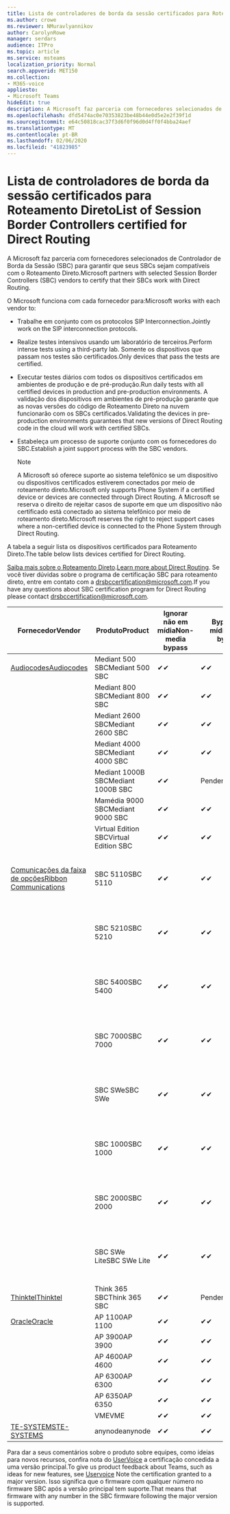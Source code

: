 ```yaml
---
title: Lista de controladores de borda da sessão certificados para Roteamento Direto
ms.author: crowe
ms.reviewer: NMuravlyannikov
author: CarolynRowe
manager: serdars
audience: ITPro
ms.topic: article
ms.service: msteams
localization_priority: Normal
search.appverid: MET150
ms.collection:
- M365-voice
appliesto:
- Microsoft Teams
hideEdit: true
description: A Microsoft faz parceria com fornecedores selecionados de SBC (controlador de borda da sessão) para garantir que seus SBCs sejam compatíveis com o Roteamento Direto.
ms.openlocfilehash: dfd5474ac0e70353823be48b44e0d5e2e2f39f1d
ms.sourcegitcommit: e64c50818cac37f3d6f0f96d0d4ff0f4bba24aef
ms.translationtype: MT
ms.contentlocale: pt-BR
ms.lasthandoff: 02/06/2020
ms.locfileid: "41823985"
---
```

# <a name="list-of-session-border-controllers-certified-for-direct-routing"></a><span data-ttu-id="d07cc-103">Lista de controladores de borda da sessão certificados para Roteamento Direto</span><span class="sxs-lookup"><span data-stu-id="d07cc-103">List of Session Border Controllers certified for Direct Routing</span></span>

<span data-ttu-id="d07cc-104">A Microsoft faz parceria com fornecedores selecionados de Controlador de Borda da Sessão (SBC) para garantir que seus SBCs sejam compatíveis com o Roteamento Direto.</span><span class="sxs-lookup"><span data-stu-id="d07cc-104">Microsoft partners with selected Session Border Controllers (SBC) vendors to certify that their SBCs work with Direct Routing.</span></span> 

<span data-ttu-id="d07cc-105">O Microsoft funciona com cada fornecedor para:</span><span class="sxs-lookup"><span data-stu-id="d07cc-105">Microsoft works with each vendor to:</span></span> 

- <span data-ttu-id="d07cc-106">Trabalhe em conjunto com os protocolos SIP Interconnection.</span><span class="sxs-lookup"><span data-stu-id="d07cc-106">Jointly work on the SIP interconnection protocols.</span></span>
- <span data-ttu-id="d07cc-107">Realize testes intensivos usando um laboratório de terceiros.</span><span class="sxs-lookup"><span data-stu-id="d07cc-107">Perform intense tests using a third-party lab.</span></span> <span data-ttu-id="d07cc-108">Somente os dispositivos que passam nos testes são certificados.</span><span class="sxs-lookup"><span data-stu-id="d07cc-108">Only devices that pass the tests are certified.</span></span> 
- <span data-ttu-id="d07cc-109">Executar testes diários com todos os dispositivos certificados em ambientes de produção e de pré-produção.</span><span class="sxs-lookup"><span data-stu-id="d07cc-109">Run daily tests with all certified devices in production and pre-production environments.</span></span> <span data-ttu-id="d07cc-110">A validação dos dispositivos em ambientes de pré-produção garante que as novas versões do código de Roteamento Direto na nuvem funcionarão com os SBCs certificados.</span><span class="sxs-lookup"><span data-stu-id="d07cc-110">Validating the devices in pre-production environments guarantees that new versions of Direct Routing code in the cloud will work with certified SBCs.</span></span> 
- <span data-ttu-id="d07cc-111">Estabeleça um processo de suporte conjunto com os fornecedores do SBC.</span><span class="sxs-lookup"><span data-stu-id="d07cc-111">Establish a joint support process with the SBC vendors.</span></span>


  > [!NOTE]
  > <span data-ttu-id="d07cc-112">A Microsoft só oferece suporte ao sistema telefônico se um dispositivo ou dispositivos certificados estiverem conectados por meio de roteamento direto.</span><span class="sxs-lookup"><span data-stu-id="d07cc-112">Microsoft only supports Phone System if a certified device or devices are connected through Direct Routing.</span></span> <span data-ttu-id="d07cc-113">A Microsoft se reserva o direito de rejeitar casos de suporte em que um dispositivo não certificado está conectado ao sistema telefônico por meio de roteamento direto.</span><span class="sxs-lookup"><span data-stu-id="d07cc-113">Microsoft reserves the right to reject support cases where a non-certified device is connected to the Phone System through Direct Routing.</span></span> 

<span data-ttu-id="d07cc-114">A tabela a seguir lista os dispositivos certificados para Roteamento Direto.</span><span class="sxs-lookup"><span data-stu-id="d07cc-114">The table below lists devices certified for Direct Routing.</span></span> 

<span data-ttu-id="d07cc-115">[Saiba mais sobre o Roteamento Direto](https://aka.ms/dr).</span><span class="sxs-lookup"><span data-stu-id="d07cc-115">[Learn more about Direct Routing](https://aka.ms/dr).</span></span> <span data-ttu-id="d07cc-116">Se você tiver dúvidas sobre o programa de certificação SBC para roteamento direto, entre em contato com a drsbccertification@microsoft.com.</span><span class="sxs-lookup"><span data-stu-id="d07cc-116">If you have any questions about SBC certification program for Direct Routing please contact drsbccertification@microsoft.com.</span></span>


|                                                       <span data-ttu-id="d07cc-117">Fornecedor</span><span class="sxs-lookup"><span data-stu-id="d07cc-117">Vendor</span></span>                                                        |       <span data-ttu-id="d07cc-118">Produto</span><span class="sxs-lookup"><span data-stu-id="d07cc-118">Product</span></span>       | <span data-ttu-id="d07cc-119">Ignorar não em mídia</span><span class="sxs-lookup"><span data-stu-id="d07cc-119">Non-media bypass</span></span> | <span data-ttu-id="d07cc-120">Bypass de mídia</span><span class="sxs-lookup"><span data-stu-id="d07cc-120">Media bypass</span></span> | <span data-ttu-id="d07cc-121">Versão do software</span><span class="sxs-lookup"><span data-stu-id="d07cc-121">Software version</span></span> | <span data-ttu-id="d07cc-122">Validado com provedores E911</span><span class="sxs-lookup"><span data-stu-id="d07cc-122">Validated with E911 providers</span></span> | <span data-ttu-id="d07cc-123">Compatível com ELIN</span><span class="sxs-lookup"><span data-stu-id="d07cc-123">ELIN capable</span></span>
|---------------------------------------------------------------------------------------------------------------------|---------------------|------------------|--------------|------------------|-----------------|------------------|
| [<span data-ttu-id="d07cc-124">Audiocodes</span><span class="sxs-lookup"><span data-stu-id="d07cc-124">Audiocodes</span></span>](https://www.audiocodes.com/solutions-products/products/products-for-microsoft-365/direct-routing-for-microsoft-teams) |   <span data-ttu-id="d07cc-125">Mediant 500 SBC</span><span class="sxs-lookup"><span data-stu-id="d07cc-125">Mediant 500 SBC</span></span>   |     <span data-ttu-id="d07cc-126">&#10004;</span><span class="sxs-lookup"><span data-stu-id="d07cc-126">&#10004;</span></span>     |   <span data-ttu-id="d07cc-127">&#10004;</span><span class="sxs-lookup"><span data-stu-id="d07cc-127">&#10004;</span></span>    |  <span data-ttu-id="d07cc-128">7.20 a. 250</span><span class="sxs-lookup"><span data-stu-id="d07cc-128">7.20A.250</span></span>   |
|                                                                                                                     |   <span data-ttu-id="d07cc-129">Mediant 800 SBC</span><span class="sxs-lookup"><span data-stu-id="d07cc-129">Mediant 800 SBC</span></span>   |     <span data-ttu-id="d07cc-130">&#10004;</span><span class="sxs-lookup"><span data-stu-id="d07cc-130">&#10004;</span></span>     |   <span data-ttu-id="d07cc-131">&#10004;</span><span class="sxs-lookup"><span data-stu-id="d07cc-131">&#10004;</span></span>     |  <span data-ttu-id="d07cc-132">7.20 a. 250</span><span class="sxs-lookup"><span data-stu-id="d07cc-132">7.20A.250</span></span>   |    |    |
|                                                                                                                     |  <span data-ttu-id="d07cc-133">Mediant 2600 SBC</span><span class="sxs-lookup"><span data-stu-id="d07cc-133">Mediant 2600 SBC</span></span>   |     <span data-ttu-id="d07cc-134">&#10004;</span><span class="sxs-lookup"><span data-stu-id="d07cc-134">&#10004;</span></span>     |   <span data-ttu-id="d07cc-135">&#10004;</span><span class="sxs-lookup"><span data-stu-id="d07cc-135">&#10004;</span></span>    |  <span data-ttu-id="d07cc-136">7.20 a. 250</span><span class="sxs-lookup"><span data-stu-id="d07cc-136">7.20A.250</span></span>   |     |    |    
|                                                                                                                     |  <span data-ttu-id="d07cc-137">Mediant 4000 SBC</span><span class="sxs-lookup"><span data-stu-id="d07cc-137">Mediant 4000 SBC</span></span>   |     <span data-ttu-id="d07cc-138">&#10004;</span><span class="sxs-lookup"><span data-stu-id="d07cc-138">&#10004;</span></span>     |   <span data-ttu-id="d07cc-139">&#10004;</span><span class="sxs-lookup"><span data-stu-id="d07cc-139">&#10004;</span></span>     |  <span data-ttu-id="d07cc-140">7.20 a. 250</span><span class="sxs-lookup"><span data-stu-id="d07cc-140">7.20A.250</span></span>   |     |    |    
|                                                                                                                     | <span data-ttu-id="d07cc-141">Mediant 1000B SBC</span><span class="sxs-lookup"><span data-stu-id="d07cc-141">Mediant 1000B  SBC</span></span>  |     <span data-ttu-id="d07cc-142">&#10004;</span><span class="sxs-lookup"><span data-stu-id="d07cc-142">&#10004;</span></span>     |   <span data-ttu-id="d07cc-143">Pendente</span><span class="sxs-lookup"><span data-stu-id="d07cc-143">Pending</span></span>     |  <span data-ttu-id="d07cc-144">7.20 a. 250</span><span class="sxs-lookup"><span data-stu-id="d07cc-144">7.20A.250</span></span>  |    |    |    
|                                                                                                                     | <span data-ttu-id="d07cc-145">Mamédia 9000 SBC</span><span class="sxs-lookup"><span data-stu-id="d07cc-145">Mediant 9000  SBC</span></span>  |     <span data-ttu-id="d07cc-146">&#10004;</span><span class="sxs-lookup"><span data-stu-id="d07cc-146">&#10004;</span></span>     |   <span data-ttu-id="d07cc-147">&#10004;</span><span class="sxs-lookup"><span data-stu-id="d07cc-147">&#10004;</span></span>     |  <span data-ttu-id="d07cc-148">7.20 a. 250</span><span class="sxs-lookup"><span data-stu-id="d07cc-148">7.20A.250</span></span>   |    |    |                                                                       
|                                                                                                                     | <span data-ttu-id="d07cc-149">Virtual Edition SBC</span><span class="sxs-lookup"><span data-stu-id="d07cc-149">Virtual Edition SBC</span></span> |     <span data-ttu-id="d07cc-150">&#10004;</span><span class="sxs-lookup"><span data-stu-id="d07cc-150">&#10004;</span></span>     |   <span data-ttu-id="d07cc-151">&#10004;</span><span class="sxs-lookup"><span data-stu-id="d07cc-151">&#10004;</span></span>     |  <span data-ttu-id="d07cc-152">7.20 a. 250</span><span class="sxs-lookup"><span data-stu-id="d07cc-152">7.20A.250</span></span> |    |    |    
|  [<span data-ttu-id="d07cc-153">Comunicações da faixa de opções</span><span class="sxs-lookup"><span data-stu-id="d07cc-153">Ribbon Communications</span></span>](https://ribboncommunications.com/solutions/enterprise-solutions/microsoft-skype-business)  |      <span data-ttu-id="d07cc-154">SBC 5110</span><span class="sxs-lookup"><span data-stu-id="d07cc-154">SBC 5110</span></span>       |     <span data-ttu-id="d07cc-155">&#10004;</span><span class="sxs-lookup"><span data-stu-id="d07cc-155">&#10004;</span></span>     |   <span data-ttu-id="d07cc-156">&#10004;</span><span class="sxs-lookup"><span data-stu-id="d07cc-156">&#10004;</span></span>    |       <span data-ttu-id="d07cc-157">V 7.2</span><span class="sxs-lookup"><span data-stu-id="d07cc-157">V7.2</span></span>       |  <span data-ttu-id="d07cc-158">Inentrada ERS</span><span class="sxs-lookup"><span data-stu-id="d07cc-158">Intrado ERS</span></span> <br><span data-ttu-id="d07cc-159">Inentrada EGW</span><span class="sxs-lookup"><span data-stu-id="d07cc-159">Intrado EGW</span></span> |   <span data-ttu-id="d07cc-160">Não</span><span class="sxs-lookup"><span data-stu-id="d07cc-160">No</span></span> |    
|                                                                                                                     |      <span data-ttu-id="d07cc-161">SBC 5210</span><span class="sxs-lookup"><span data-stu-id="d07cc-161">SBC 5210</span></span>       |     <span data-ttu-id="d07cc-162">&#10004;</span><span class="sxs-lookup"><span data-stu-id="d07cc-162">&#10004;</span></span>     |  <span data-ttu-id="d07cc-163">&#10004;</span><span class="sxs-lookup"><span data-stu-id="d07cc-163">&#10004;</span></span>    |       <span data-ttu-id="d07cc-164">V 7.2</span><span class="sxs-lookup"><span data-stu-id="d07cc-164">V7.2</span></span>       |   <span data-ttu-id="d07cc-165">Inentrada ERS</span><span class="sxs-lookup"><span data-stu-id="d07cc-165">Intrado ERS</span></span> <br><span data-ttu-id="d07cc-166">Inentrada EGW</span><span class="sxs-lookup"><span data-stu-id="d07cc-166">Intrado EGW</span></span>  | <span data-ttu-id="d07cc-167">Não</span><span class="sxs-lookup"><span data-stu-id="d07cc-167">No</span></span>   |    
|                                                                                                                     |      <span data-ttu-id="d07cc-168">SBC 5400</span><span class="sxs-lookup"><span data-stu-id="d07cc-168">SBC 5400</span></span>       |     <span data-ttu-id="d07cc-169">&#10004;</span><span class="sxs-lookup"><span data-stu-id="d07cc-169">&#10004;</span></span>     |   <span data-ttu-id="d07cc-170">&#10004;</span><span class="sxs-lookup"><span data-stu-id="d07cc-170">&#10004;</span></span>   |       <span data-ttu-id="d07cc-171">V 7.2</span><span class="sxs-lookup"><span data-stu-id="d07cc-171">V7.2</span></span>       |  <span data-ttu-id="d07cc-172">Inentrada ERS</span><span class="sxs-lookup"><span data-stu-id="d07cc-172">Intrado ERS</span></span> <br><span data-ttu-id="d07cc-173">Inentrada EGW</span><span class="sxs-lookup"><span data-stu-id="d07cc-173">Intrado EGW</span></span>    |<span data-ttu-id="d07cc-174">Não</span><span class="sxs-lookup"><span data-stu-id="d07cc-174">No</span></span>|    
|                                                                                                                     |      <span data-ttu-id="d07cc-175">SBC 7000</span><span class="sxs-lookup"><span data-stu-id="d07cc-175">SBC 7000</span></span>       |     <span data-ttu-id="d07cc-176">&#10004;</span><span class="sxs-lookup"><span data-stu-id="d07cc-176">&#10004;</span></span>     |   <span data-ttu-id="d07cc-177">&#10004;</span><span class="sxs-lookup"><span data-stu-id="d07cc-177">&#10004;</span></span>    |       <span data-ttu-id="d07cc-178">V 7.2</span><span class="sxs-lookup"><span data-stu-id="d07cc-178">V7.2</span></span>       |   <span data-ttu-id="d07cc-179">Inentrada ERS</span><span class="sxs-lookup"><span data-stu-id="d07cc-179">Intrado ERS</span></span> <br><span data-ttu-id="d07cc-180">Inentrada EGW</span><span class="sxs-lookup"><span data-stu-id="d07cc-180">Intrado EGW</span></span>  |  <span data-ttu-id="d07cc-181">Não</span><span class="sxs-lookup"><span data-stu-id="d07cc-181">No</span></span>  |    
|                                                                                                                     |       <span data-ttu-id="d07cc-182">SBC SWe</span><span class="sxs-lookup"><span data-stu-id="d07cc-182">SBC SWe</span></span>       |     <span data-ttu-id="d07cc-183">&#10004;</span><span class="sxs-lookup"><span data-stu-id="d07cc-183">&#10004;</span></span>     |   <span data-ttu-id="d07cc-184">&#10004;</span><span class="sxs-lookup"><span data-stu-id="d07cc-184">&#10004;</span></span>   |       <span data-ttu-id="d07cc-185">V 7.2</span><span class="sxs-lookup"><span data-stu-id="d07cc-185">V7.2</span></span>       |   <span data-ttu-id="d07cc-186">Inentrada ERS</span><span class="sxs-lookup"><span data-stu-id="d07cc-186">Intrado ERS</span></span> <br><span data-ttu-id="d07cc-187">Inentrada EGW</span><span class="sxs-lookup"><span data-stu-id="d07cc-187">Intrado EGW</span></span> |   <span data-ttu-id="d07cc-188">Não</span><span class="sxs-lookup"><span data-stu-id="d07cc-188">No</span></span> |    
|                                                                                                                     |      <span data-ttu-id="d07cc-189">SBC 1000</span><span class="sxs-lookup"><span data-stu-id="d07cc-189">SBC 1000</span></span>       |     <span data-ttu-id="d07cc-190">&#10004;</span><span class="sxs-lookup"><span data-stu-id="d07cc-190">&#10004;</span></span>     |   <span data-ttu-id="d07cc-191">&#10004;</span><span class="sxs-lookup"><span data-stu-id="d07cc-191">&#10004;</span></span>    |      <span data-ttu-id="d07cc-192">v 8.0.3 (Build 537)</span><span class="sxs-lookup"><span data-stu-id="d07cc-192">v8.0.3 (build 537)</span></span>     |  <span data-ttu-id="d07cc-193">Inentrada ERS</span><span class="sxs-lookup"><span data-stu-id="d07cc-193">Intrado ERS</span></span> <br><span data-ttu-id="d07cc-194">Inentrada EGW</span><span class="sxs-lookup"><span data-stu-id="d07cc-194">Intrado EGW</span></span>   |  <span data-ttu-id="d07cc-195">Pendente</span><span class="sxs-lookup"><span data-stu-id="d07cc-195">Pending</span></span>  |    
|                                                                                                                     |      <span data-ttu-id="d07cc-196">SBC 2000</span><span class="sxs-lookup"><span data-stu-id="d07cc-196">SBC 2000</span></span>       |     <span data-ttu-id="d07cc-197">&#10004;</span><span class="sxs-lookup"><span data-stu-id="d07cc-197">&#10004;</span></span>     |   <span data-ttu-id="d07cc-198">&#10004;</span><span class="sxs-lookup"><span data-stu-id="d07cc-198">&#10004;</span></span>   |     <span data-ttu-id="d07cc-199">v 8.0.3 (Build 537)</span><span class="sxs-lookup"><span data-stu-id="d07cc-199">v8.0.3 (build 537)</span></span>     |  <span data-ttu-id="d07cc-200">Inentrada ERS</span><span class="sxs-lookup"><span data-stu-id="d07cc-200">Intrado ERS</span></span> <br><span data-ttu-id="d07cc-201">Inentrada EGW</span><span class="sxs-lookup"><span data-stu-id="d07cc-201">Intrado EGW</span></span>  |  <span data-ttu-id="d07cc-202">Pendente</span><span class="sxs-lookup"><span data-stu-id="d07cc-202">Pending</span></span>  |    
|                                                                                                                     |    <span data-ttu-id="d07cc-203">SBC SWe Lite</span><span class="sxs-lookup"><span data-stu-id="d07cc-203">SBC SWe Lite</span></span>     |     <span data-ttu-id="d07cc-204">&#10004;</span><span class="sxs-lookup"><span data-stu-id="d07cc-204">&#10004;</span></span>     |  <span data-ttu-id="d07cc-205">&#10004;</span><span class="sxs-lookup"><span data-stu-id="d07cc-205">&#10004;</span></span>    |      <span data-ttu-id="d07cc-206">v 8.0.3 (Build 216)</span><span class="sxs-lookup"><span data-stu-id="d07cc-206">v8.0.3 (build 216)</span></span>    |  <span data-ttu-id="d07cc-207">Inentrada ERS</span><span class="sxs-lookup"><span data-stu-id="d07cc-207">Intrado ERS</span></span> <br><span data-ttu-id="d07cc-208">Inentrada EGW</span><span class="sxs-lookup"><span data-stu-id="d07cc-208">Intrado EGW</span></span>   |  <span data-ttu-id="d07cc-209">Pendente</span><span class="sxs-lookup"><span data-stu-id="d07cc-209">Pending</span></span>  |    
|                     [<span data-ttu-id="d07cc-210">Thinktel</span><span class="sxs-lookup"><span data-stu-id="d07cc-210">Thinktel</span></span>](https://www.thinktel.ca/services/think-365/think-365-overview/)                      |    <span data-ttu-id="d07cc-211">Think 365 SBC</span><span class="sxs-lookup"><span data-stu-id="d07cc-211">Think 365 SBC</span></span>    |     <span data-ttu-id="d07cc-212">&#10004;</span><span class="sxs-lookup"><span data-stu-id="d07cc-212">&#10004;</span></span>     |   <span data-ttu-id="d07cc-213">Pendente</span><span class="sxs-lookup"><span data-stu-id="d07cc-213">Pending</span></span>    |       <span data-ttu-id="d07cc-214">V1.4</span><span class="sxs-lookup"><span data-stu-id="d07cc-214">V1.4</span></span>       |     |    |    
|                     [<span data-ttu-id="d07cc-215">Oracle</span><span class="sxs-lookup"><span data-stu-id="d07cc-215">Oracle</span></span>](https://www.oracle.com/industries/communications/enterprise-session-border-controller/microsoft.html)                      |    <span data-ttu-id="d07cc-216">AP 1100</span><span class="sxs-lookup"><span data-stu-id="d07cc-216">AP 1100</span></span>      |    <span data-ttu-id="d07cc-217">&#10004;</span><span class="sxs-lookup"><span data-stu-id="d07cc-217">&#10004;</span></span>     |    <span data-ttu-id="d07cc-218">&#10004;</span><span class="sxs-lookup"><span data-stu-id="d07cc-218">&#10004;</span></span>    |   <span data-ttu-id="d07cc-219">8.3.0.0.1</span><span class="sxs-lookup"><span data-stu-id="d07cc-219">8.3.0.0.1</span></span> |    |    |    
|                                                                                                                    |    <span data-ttu-id="d07cc-220">AP 3900</span><span class="sxs-lookup"><span data-stu-id="d07cc-220">AP 3900</span></span>           |    <span data-ttu-id="d07cc-221">&#10004;</span><span class="sxs-lookup"><span data-stu-id="d07cc-221">&#10004;</span></span>     |    <span data-ttu-id="d07cc-222">&#10004;</span><span class="sxs-lookup"><span data-stu-id="d07cc-222">&#10004;</span></span>   |   <span data-ttu-id="d07cc-223">8.3.0.0.1</span><span class="sxs-lookup"><span data-stu-id="d07cc-223">8.3.0.0.1</span></span>  |    |    |    
|                                                                                                                    |      <span data-ttu-id="d07cc-224">AP 4600</span><span class="sxs-lookup"><span data-stu-id="d07cc-224">AP 4600</span></span>         |    <span data-ttu-id="d07cc-225">&#10004;</span><span class="sxs-lookup"><span data-stu-id="d07cc-225">&#10004;</span></span>   |    <span data-ttu-id="d07cc-226">&#10004;</span><span class="sxs-lookup"><span data-stu-id="d07cc-226">&#10004;</span></span>     |     <span data-ttu-id="d07cc-227">8.3.0.0.1</span><span class="sxs-lookup"><span data-stu-id="d07cc-227">8.3.0.0.1</span></span>  |   |    |    
|                                                                                                                    |      <span data-ttu-id="d07cc-228">AP 6300</span><span class="sxs-lookup"><span data-stu-id="d07cc-228">AP 6300</span></span>         |    <span data-ttu-id="d07cc-229">&#10004;</span><span class="sxs-lookup"><span data-stu-id="d07cc-229">&#10004;</span></span>   |    <span data-ttu-id="d07cc-230">&#10004;</span><span class="sxs-lookup"><span data-stu-id="d07cc-230">&#10004;</span></span>     |     <span data-ttu-id="d07cc-231">8.3.0.0.1</span><span class="sxs-lookup"><span data-stu-id="d07cc-231">8.3.0.0.1</span></span>  |   |    |    
|                                                                                                                   |      <span data-ttu-id="d07cc-232">AP 6350</span><span class="sxs-lookup"><span data-stu-id="d07cc-232">AP 6350</span></span>           |    <span data-ttu-id="d07cc-233">&#10004;</span><span class="sxs-lookup"><span data-stu-id="d07cc-233">&#10004;</span></span>   |    <span data-ttu-id="d07cc-234">&#10004;</span><span class="sxs-lookup"><span data-stu-id="d07cc-234">&#10004;</span></span>    |     <span data-ttu-id="d07cc-235">8.3.0.0.1</span><span class="sxs-lookup"><span data-stu-id="d07cc-235">8.3.0.0.1</span></span>  |        |    |                                            
|                                                                                                                    |      <span data-ttu-id="d07cc-236">VME</span><span class="sxs-lookup"><span data-stu-id="d07cc-236">VME</span></span>           |    <span data-ttu-id="d07cc-237">&#10004;</span><span class="sxs-lookup"><span data-stu-id="d07cc-237">&#10004;</span></span>    |    <span data-ttu-id="d07cc-238">&#10004;</span><span class="sxs-lookup"><span data-stu-id="d07cc-238">&#10004;</span></span>    |     <span data-ttu-id="d07cc-239">8.3.0.0.1</span><span class="sxs-lookup"><span data-stu-id="d07cc-239">8.3.0.0.1</span></span>   |    |    |    
|                     [<span data-ttu-id="d07cc-240">TE-SYSTEMS</span><span class="sxs-lookup"><span data-stu-id="d07cc-240">TE-SYSTEMS</span></span>](https://www.anynode.de/anynode-and-microsoft-teams/)                               |     <span data-ttu-id="d07cc-241">anynode</span><span class="sxs-lookup"><span data-stu-id="d07cc-241">anynode</span></span>         |     <span data-ttu-id="d07cc-242">&#10004;</span><span class="sxs-lookup"><span data-stu-id="d07cc-242">&#10004;</span></span>   |  <span data-ttu-id="d07cc-243">&#10004;</span><span class="sxs-lookup"><span data-stu-id="d07cc-243">&#10004;</span></span>   |      <span data-ttu-id="d07cc-244">v3.16.2</span><span class="sxs-lookup"><span data-stu-id="d07cc-244">v3.16.2</span></span>      |     |    |    

<span data-ttu-id="d07cc-245">Para dar a seus comentários sobre o produto sobre equipes, como ideias para novos recursos, confira nota do [UserVoice](https://microsoftteams.uservoice.com) a certificação concedida a uma versão principal.</span><span class="sxs-lookup"><span data-stu-id="d07cc-245">To give us product feedback about Teams, such as ideas for new features, see [Uservoice](https://microsoftteams.uservoice.com) Note the certification granted to a major version.</span></span> <span data-ttu-id="d07cc-246">Isso significa que o firmware com qualquer número no firmware SBC após a versão principal tem suporte.</span><span class="sxs-lookup"><span data-stu-id="d07cc-246">That means that firmware with any number in the SBC firmware following the major version is supported.</span></span>
